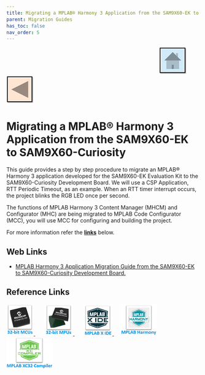 ```yaml
---
title: Migrating a MPLAB® Harmony 3 Application from the SAM9X60-EK to SAM9X60-Curiosity
parent: Migration Guides
has_toc: false
nav_order: 5
---
```


&nbsp;&nbsp;&nbsp;&nbsp;&nbsp;&nbsp;&nbsp;&nbsp;&nbsp;&nbsp;&nbsp;&nbsp;&nbsp;&nbsp;&nbsp;&nbsp;&nbsp;&nbsp;&nbsp;&nbsp;&nbsp;&nbsp;&nbsp;&nbsp;&nbsp;&nbsp;&nbsp;&nbsp; &nbsp;&nbsp;&nbsp;&nbsp;&nbsp;&nbsp;&nbsp;&nbsp;&nbsp;&nbsp;&nbsp;&nbsp;&nbsp;&nbsp;&nbsp;&nbsp;&nbsp;&nbsp;&nbsp;&nbsp;&nbsp;&nbsp;&nbsp;&nbsp;&nbsp;&nbsp;&nbsp;&nbsp;&nbsp;&nbsp;&nbsp;&nbsp;&nbsp;&nbsp;&nbsp;&nbsp;&nbsp;&nbsp;&nbsp;&nbsp;&nbsp;&nbsp;&nbsp;&nbsp;&nbsp;&nbsp;&nbsp;&nbsp;&nbsp;&nbsp;&nbsp;&nbsp;&nbsp;&nbsp;&nbsp;&nbsp;&nbsp;&nbsp;&nbsp;&nbsp;&nbsp;&nbsp;&nbsp;&nbsp;&nbsp;&nbsp;&nbsp;&nbsp;&nbsp;&nbsp;&nbsp;&nbsp;[<img src="../../r_images/quick_home.png" title="Home">](../../../readme.md) [<img src="../../r_images/quick_back.png"  title="Back">](../readme.md)

# Migrating a MPLAB® Harmony 3 Application from the SAM9X60-EK to SAM9X60-Curiosity

This guide provides a step by step procedure to migrate an MPLAB® Harmony 3 application developed for the SAM9X60-EK Evaluation Kit to the SAM9X60-Curiosity Development Board. We will use a CSP Application, RTT Periodic Timeout, as an example. When an RTT timer interrupt occurs, the project blinks the RGB LED once per second.

The functions of MPLAB Harmony 3 Content Manager (MHCM) and Configurator (MHC) are being migrated to MPLAB Code Configurator (MCC), you will use MCC for configuring and building the project.

For more information refer the **[links](#Web-Links)** below.

## <a id="Web-Links"> </a>
## Web Links

- <a href="https://github.com/Microchip-MPLAB-Harmony/usb/wiki/MPLAB-Harmony-2-to-Harmony-3-USB-Application-Migration-Guide" target="_blank">MPLAB Harmony 3 Application Migration Guide from the SAM9X60-EK to SAM9X60-Curiosity Development Board.</a>


## Reference Links
[<a href="https://www.microchip.com/design-centers/32-bit" target="_blank"> <img src="../../r_images/32_bit_mcus.png"> </a>]()  &nbsp; &nbsp; &nbsp; [<a href="https://www.microchip.com/design-centers/32-bit-mpus" target="_blank"> <img src="../../r_images/32_bit_mpus.png"> </a>]()  &nbsp; &nbsp; &nbsp; [<a href="https://www.microchip.com/mplab/mplab-x-ide" target="_blank"> <img src="../../r_images/mplab_x_ide.png"> </a>]()  &nbsp; &nbsp; [<a href="https://www.microchip.com/mplab/mplab-harmony" target="_blank"> <img src="../../r_images/mplab_harmony.png"> </a>]() [<a href="https://www.microchip.com/mplab/compilers" target="_blank"> <img src="../../r_images/mplab_compiler.png"> </a>]() 
